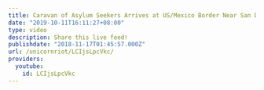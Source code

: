 ```yaml
---
title: Caravan of Asylum Seekers Arrives at US/Mexico Border Near San Diego [11/16/18]
date: "2019-10-11T16:11:27+08:00"
type: video
description: Share this live feed!
publishdate: "2018-11-17T01:45:57.000Z"
url: /unicornriot/LCIjsLpcVkc/
providers:
  youtube:
    id: LCIjsLpcVkc
---
```

